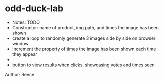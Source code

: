 # odd-duck-lab

- Notes: TODO
- Constructor: name of product, img path, and times the image has been shown
- create a loop to randomly generate 3 images side by side on browser window
- increment the property of times the image has been shown each time they appear
-
- button to view results when clicks, showcasing votes and times seen


Author: Reece